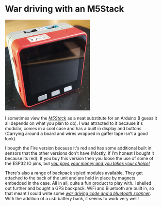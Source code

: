 # War driving with an M5Stack

![](/pictures/M5stack.png "You would have thought I could have cleaned the crud off the screen before taking the picture, but no!")

I sometimes view the [_M5Stack_](https://m5stack.com/ "You can buy them in the UK from several sources") as a neat substitute for an 
Arduino (I guess it all depends on what you plan to do). I was attracted to it because it's modular, comes in a cool case and has a built 
in display and buttons (Carrying around a board and wires wrapped in gaffer tape isn't a good look). 

I bougth the Fire version because it's red and has some additional built in sensors that the other versions don't 
have (Mostly, if I'm honest I bought it because its red). If you buy this version then you loose the use of some of the ESP32 IO pins, 
but [_you pays your money and you takes your choice!_](https://www.macmillandictionary.com/dictionary/british/you-pays-your-money-and-you-takes-your-chance-choice "And 
you thought I was just using bad grammer")

There's also a range of backpack styled modules available. They get attached to the back of the unit and are held in place by magnets 
embedded in the case. All in all, quite a fun product to play with. I shelled out further and bought a GPS backpack. WiFi and Bluetooth 
are built in, so that meant I could write some [_war driving code and a bluetooth 
scanner_](https://github.com/wicked-rainman/M5Stack-Fire "WiFi and Bluetooth scanning"). With the addition of a  usb battery bank, 
it seems to work very well!
